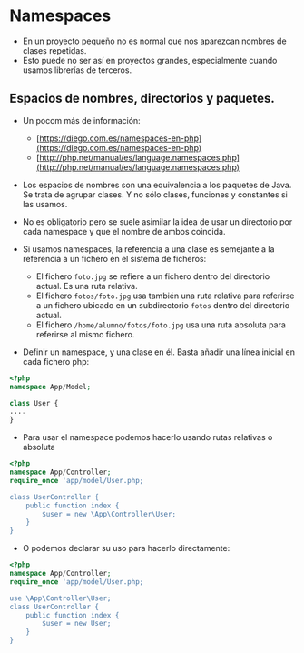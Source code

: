 # Namespaces

* En un proyecto pequeño no es normal que nos aparezcan nombres de clases repetidas.
* Esto puede no ser así en proyectos grandes, especialmente cuando usamos librerías de terceros.

## Espacios de nombres, directorios y paquetes.

* Un pocom más de información:

  * [https://diego.com.es/namespaces-en-php](https://diego.com.es/namespaces-en-php)
  * [http://php.net/manual/es/language.namespaces.php](http://php.net/manual/es/language.namespaces.php)

* Los espacios de nombres son una equivalencia a los paquetes de Java. Se trata de agrupar clases. Y no sólo clases, funciones y constantes si las usamos.

* No es obligatorio pero se suele asimilar la idea de usar un directorio por cada namespace y que el nombre de ambos coincida.

* Si usamos namespaces, la referencia a una clase es semejante a la referencia a un fichero en el sistema de ficheros:

  * El fichero `foto.jpg` se refiere a un fichero dentro del directorio actual. Es una ruta relativa.
  * El fichero `fotos/foto.jpg` usa también una ruta relativa para referirse a un fichero ubicado en un subdirectorio `fotos` dentro del directorio actual.
  * El fichero `/home/alumno/fotos/foto.jpg` usa una ruta absoluta para referirse al mismo fichero.

* Definir un namespace, y una clase en él. Basta añadir una línea inicial en cada fichero php:

```php
<?php
namespace App/Model;

class User {
....
}
```

* Para usar el namespace podemos hacerlo usando rutas relativas o  absoluta

```php
<?php
namespace App/Controller;
require_once 'app/model/User.php;

class UserController {
    public function index {
        $user = new \App\Controller\User;
    }
}
```

* O podemos declarar su uso para hacerlo directamente:

```php
<?php
namespace App/Controller;
require_once 'app/model/User.php;

use \App\Controller\User;
class UserController {
    public function index {
        $user = new User;
    }
}
```



